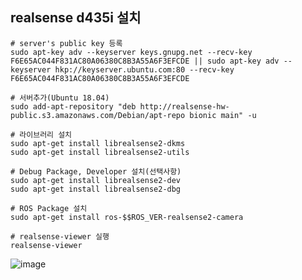 ## realsense d435i 설치
```
# server's public key 등록
sudo apt-key adv --keyserver keys.gnupg.net --recv-key F6E65AC044F831AC80A06380C8B3A55A6F3EFCDE || sudo apt-key adv --keyserver hkp://keyserver.ubuntu.com:80 --recv-key F6E65AC044F831AC80A06380C8B3A55A6F3EFCDE

# 서버추가(Ubuntu 18.04)
sudo add-apt-repository "deb http://realsense-hw-public.s3.amazonaws.com/Debian/apt-repo bionic main" -u

# 라이브러리 설치
sudo apt-get install librealsense2-dkms
sudo apt-get install librealsense2-utils

# Debug Package, Developer 설치(선택사항)
sudo apt-get install librealsense2-dev
sudo apt-get install librealsense2-dbg

# ROS Package 설치
sudo apt-get install ros-$$ROS_VER-realsense2-camera

# realsense-viewer 실행
realsense-viewer
```
![image](https://user-images.githubusercontent.com/57993534/126031747-b559841f-9fce-4836-891d-5849c0288a3d.png)
